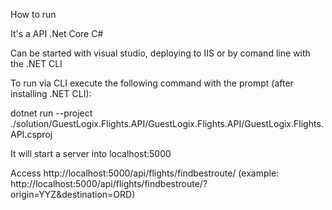 How to run

It's a API .Net Core C#

Can be started with visual studio, deploying to IIS or by comand line with the .NET CLI

To run via CLI execute the following command with the prompt (after installing .NET CLI):

dotnet run --project ./solution/GuestLogix.Flights.API/GuestLogix.Flights.API/GuestLogix.Flights.API.csproj

It will start a server into localhost:5000

Access http://localhost:5000/api/flights/findbestroute/ (example: http://localhost:5000/api/flights/findbestroute/?origin=YYZ&destination=ORD)
